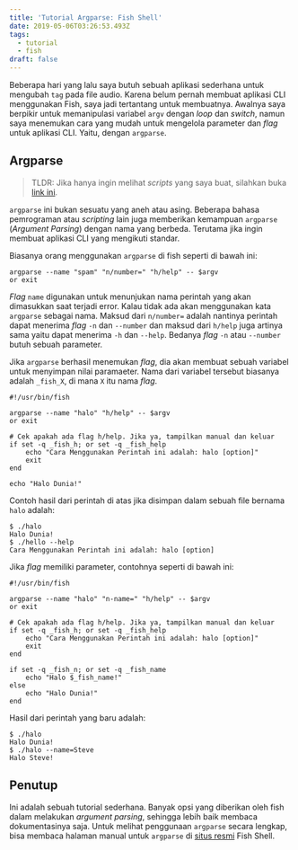```yaml
---
title: 'Tutorial Argparse: Fish Shell'
date: 2019-05-06T03:26:53.493Z
tags:
  - tutorial
  - fish
draft: false
---
```

Beberapa hari yang lalu saya butuh sebuah aplikasi sederhana untuk mengubah `tag` pada file audio. Karena belum pernah membuat aplikasi CLI menggunakan Fish, saya jadi tertantang untuk membuatnya. Awalnya saya berpikir untuk memanipulasi variabel `argv` dengan _loop_ dan _switch_, namun saya menemukan cara yang mudah untuk mengelola parameter dan _flag_ untuk aplikasi CLI. Yaitu, dengan `argparse`.

## Argparse

> TLDR: Jika hanya ingin melihat _scripts_ yang saya buat, silahkan buka [link ini](https://gist.github.com/yursan9/f96d48d9e4141c8b803fccb16964ed11).

`argparse` ini bukan sesuatu yang aneh atau asing. Beberapa bahasa pemrograman atau _scripting_ lain juga memberikan kemampuan `argparse` (_Argument Parsing_) dengan nama yang berbeda. Terutama jika ingin membuat aplikasi CLI yang mengikuti standar.

Biasanya orang menggunakan `argparse` di fish seperti di bawah ini:

```
argparse --name "spam" "n/number=" "h/help" -- $argv
or exit
```

_Flag_ `name` digunakan untuk menunjukan nama perintah yang akan dimasukkan saat terjadi error. Kalau tidak ada akan menggunakan kata `argparse` sebagai nama. Maksud dari `n/number=` adalah nantinya perintah dapat menerima _flag_ `-n` dan `--number` dan maksud dari `h/help` juga artinya sama yaitu dapat menerima `-h` dan `--help`. Bedanya _flag_ `-n` atau `--number` butuh sebuah
parameter.

Jika `argparse` berhasil menemukan _flag_, dia akan membuat sebuah variabel untuk menyimpan nilai paramaeter. Nama dari variabel tersebut biasanya adalah `_fish_X`, di mana `X` itu nama _flag_.

```
#!/usr/bin/fish

argparse --name "halo" "h/help" -- $argv
or exit

# Cek apakah ada flag h/help. Jika ya, tampilkan manual dan keluar
if set -q _fish_h; or set -q _fish_help
    echo "Cara Menggunakan Perintah ini adalah: halo [option]"
    exit
end

echo "Halo Dunia!"
```

Contoh hasil dari perintah di atas jika disimpan dalam sebuah file bernama `halo` adalah:

```
$ ./halo
Halo Dunia!
$ ./hello --help
Cara Menggunakan Perintah ini adalah: halo [option]
```

Jika *flag* memiliki parameter, contohnya seperti di bawah ini:

```
#!/usr/bin/fish

argparse --name "halo" "n-name=" "h/help" -- $argv
or exit

# Cek apakah ada flag h/help. Jika ya, tampilkan manual dan keluar
if set -q _fish_h; or set -q _fish_help
    echo "Cara Menggunakan Perintah ini adalah: halo [option]"
    exit
end

if set -q _fish_n; or set -q _fish_name
    echo "Halo $_fish_name!"
else
    echo "Halo Dunia!"
end
```

Hasil dari perintah yang baru adalah:

```
$ ./halo
Halo Dunia!
$ ./halo --name=Steve
Halo Steve!
```

## Penutup

Ini adalah sebuah tutorial sederhana. Banyak opsi yang diberikan oleh fish dalam melakukan _argument parsing_, sehingga lebih baik membaca dokumentasinya saja. Untuk melihat penggunaan `argparse` secara lengkap, bisa membaca halaman manual untuk `argparse` di [situs resmi](https://fishshell.com/docs/current/commands.html#argparse) Fish Shell. 
